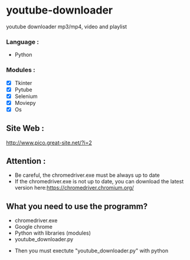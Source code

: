 # youtube-downloader
youtube downloader mp3/mp4, video and playlist
### Language : 
* Python 

### Modules :
- [x] Tkinter
- [x] Pytube
- [x] Selenium 
- [x] Moviepy
- [x] Os

## Site Web : 
http://www.pico.great-site.net/?i=2

## Attention : 
* Be careful, the chromedriver.exe must be always up to date
* If the chromedriver.exe is not up to date, you can download the latest version here:https://chromedriver.chromium.org/ 

## What you need to use the programm? 
* chromedriver.exe
* Google chrome
* Python with libraries (modules)
* youtube_downloader.py

- Then you must exectute "youtube_downloader.py" with python

